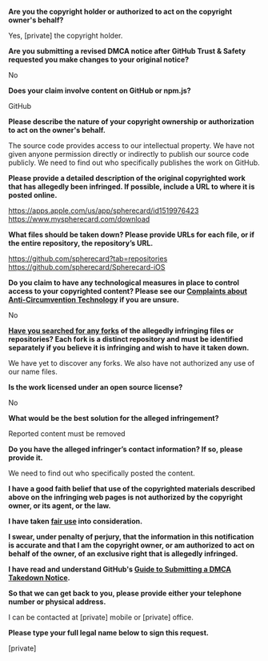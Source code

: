 **Are you the copyright holder or authorized to act on the copyright owner's behalf?**

Yes, [private] the copyright holder.

**Are you submitting a revised DMCA notice after GitHub Trust & Safety requested you make changes to your original notice?**

No

**Does your claim involve content on GitHub or npm.js?**

GitHub

**Please describe the nature of your copyright ownership or authorization to act on the owner's behalf.**

The source code provides access to our intellectual property. We have not given anyone permission directly or indirectly to publish our source code publicly. We need to find out who specifically publishes the work on GitHub.

**Please provide a detailed description of the original copyrighted work that has allegedly been infringed. If possible, include a URL to where it is posted online.**

https://apps.apple.com/us/app/spherecard/id1519976423  
https://www.myspherecard.com/download

**What files should be taken down? Please provide URLs for each file, or if the entire repository, the repository’s URL.**

https://github.com/spherecard?tab=repositories  
https://github.com/spherecard/Spherecard-iOS

**Do you claim to have any technological measures in place to control access to your copyrighted content? Please see our <a href="https://docs.github.com/articles/guide-to-submitting-a-dmca-takedown-notice#complaints-about-anti-circumvention-technology">Complaints about Anti-Circumvention Technology</a> if you are unsure.**

No

**<a href="https://docs.github.com/articles/dmca-takedown-policy#b-what-about-forks-or-whats-a-fork">Have you searched for any forks</a> of the allegedly infringing files or repositories? Each fork is a distinct repository and must be identified separately if you believe it is infringing and wish to have it taken down.**

We have yet to discover any forks. We also have not authorized any use of our name files.

**Is the work licensed under an open source license?**

No

**What would be the best solution for the alleged infringement?**

Reported content must be removed

**Do you have the alleged infringer’s contact information? If so, please provide it.**

We need to find out who specifically posted the content.

**I have a good faith belief that use of the copyrighted materials described above on the infringing web pages is not authorized by the copyright owner, or its agent, or the law.**

**I have taken <a href="https://www.lumendatabase.org/topics/22">fair use</a> into consideration.**

**I swear, under penalty of perjury, that the information in this notification is accurate and that I am the copyright owner, or am authorized to act on behalf of the owner, of an exclusive right that is allegedly infringed.**

**I have read and understand GitHub's <a href="https://docs.github.com/articles/guide-to-submitting-a-dmca-takedown-notice/">Guide to Submitting a DMCA Takedown Notice</a>.**

**So that we can get back to you, please provide either your telephone number or physical address.**

I can be contacted at [private] mobile or [private] office.

**Please type your full legal name below to sign this request.**

[private]
